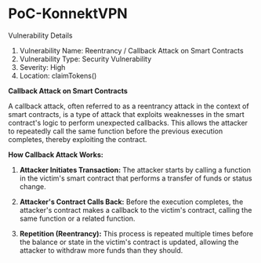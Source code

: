 # PoC-KonnektVPN
Vulnerability Details
1. Vulnerability Name: Reentrancy / Callback Attack on Smart Contracts
2. Vulnerability Type: Security Vulnerability
3. Severity: High
4. Location: claimTokens()

**Callback Attack on Smart Contracts**

A callback attack, often referred to as a reentrancy attack in the context of smart contracts, is a type of attack that exploits weaknesses in the smart contract's logic to perform unexpected callbacks. This allows the attacker to repeatedly call the same function before the previous execution completes, thereby exploiting the contract.

**How Callback Attack Works:**

1. **Attacker Initiates Transaction:**
   The attacker starts by calling a function in the victim's smart contract that performs a transfer of funds or status change.

2. **Attacker's Contract Calls Back:**
   Before the execution completes, the attacker's contract makes a callback to the victim's contract, calling the same function or a related function.

3. **Repetition (Reentrancy):**
   This process is repeated multiple times before the balance or state in the victim's contract is updated, allowing the attacker to withdraw more funds than they should.




